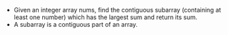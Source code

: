 - Given an integer array nums, find the contiguous subarray (containing at least one number) which has the largest sum and return its sum.
- A subarray is a contiguous part of an array.
